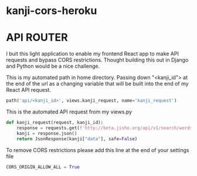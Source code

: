 # kanji-cors-heroku

# API ROUTER 

I buit this light application to enable my frontend React app to make API requests and bypass CORS restrictions. Thought building this out in Django and Python would be a nice challenge.<br/>

This is my automated path in home directory. Passing down "<kanji_id"> at the end of the url as a changing variable that will be built into the end of my React API request.
```py
path('api/<kanji_id>', views.kanji_request, name='kanji_request')
```

This is the automated API request from my views.py

```py
def kanji_request(request, kanji_id):
    response = requests.get(f'http://beta.jisho.org/api/v1/search/words?keyword={kanji_id}')
    kanji = response.json()
    return JsonResponse(kanji["data"], safe=False)
```

To remove CORS restrictions please add this line at the end of your settings file

```py
CORS_ORIGIN_ALLOW_ALL = True 
```
